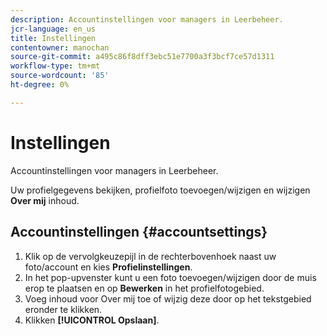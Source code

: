 ```yaml
---
description: Accountinstellingen voor managers in Leerbeheer.
jcr-language: en_us
title: Instellingen
contentowner: manochan
source-git-commit: a495c86f8dff3ebc51e7700a3f3bcf7ce57d1311
workflow-type: tm+mt
source-wordcount: '85'
ht-degree: 0%

---
```




# Instellingen

Accountinstellingen voor managers in Leerbeheer.

Uw profielgegevens bekijken, profielfoto toevoegen/wijzigen en wijzigen **Over mij** inhoud.

## Accountinstellingen {#accountsettings}

1. Klik op de vervolgkeuzepijl in de rechterbovenhoek naast uw foto/account en kies **Profielinstellingen**.
1. In het pop-upvenster kunt u een foto toevoegen/wijzigen door de muis erop te plaatsen en op **Bewerken** in het profielfotogebied.
1. Voeg inhoud voor Over mij toe of wijzig deze door op het tekstgebied eronder te klikken.
1. Klikken **[!UICONTROL Opslaan]**.

